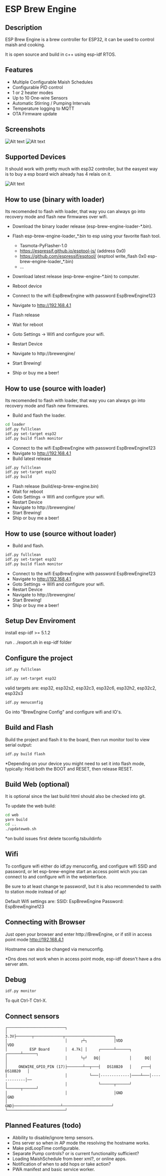 
# ESP Brew Engine

## Description

ESP Brew Engine is a brew controller for ESP32, it can be used to control maish and cooking.

It is open source and build in c++ using esp-idf RTOS.

## Features

- Multiple Configurable Maish Schedules
- Configurable PID control
- 1 or 2 heater modes
- Up to 10 One-wire Sensors
- Automatic Stirring / Pumping Intervals
- Temperature logging to MQTT
- OTA Firmware update

## Screenshots

![Alt text](images/control.png "Control")
![Alt text](images/mash_schedules.png "Schedules")

## Supported Devices

It should work with pretty much with esp32 controller, but the easyest way is to buy a esp board wich already has 4 relais on it.

![Alt text](images/example_board.png "Relais Board X4")


## How to use (binary with loader)

Its recomended to flash with loader, that way you can always go into recovery mode and flash new firmwares over wifi.

- Download the binary loader release (esp-brew-engine-loader-*.bin).
- Flash esp-brew-engine-loader_*.bin to esp using your favorite flash tool.
    - Tasmota-PyFlasher-1.0
    - https://espressif.github.io/esptool-js/ (address 0x0)
    - https://github.com/espressif/esptool/ (esptool write_flash 0x0 esp-brew-engine-loader_*.bin)
    - ...

- Download latest release (esp-brew-engine-*.bin) to computer.
- Reboot device
- Connect to the wifi EspBrewEngine with password EspBrewEngine123
- Navigate to http://192.168.4.1
- Flash release
- Wait for reboot
- Goto Settings -> Wifi and configure your wifi.
- Restart Device
- Navigate to http://brewengine/
- Start Brewing!
- Ship or buy me a beer!

## How to use (source with loader)

Its recomended to flash with loader, that way you can always go into recovery mode and flash new firmwares.

- Build and flash the loader.

```bash
cd loader
idf.py fullclean
idf.py set-target esp32
idf.py build flash monitor
```

- Connect to the wifi EspBrewEngine with password EspBrewEngine123
- Navigate to http://192.168.4.1
- Build latest release

```bash
idf.py fullclean
idf.py set-target esp32
idf.py build
```
- Flash release (build/esp-brew-engine.bin)
- Wait for reboot
- Goto Settings -> Wifi and configure your wifi.
- Restart Device
- Navigate to http://brewengine/
- Start Brewing!
- Ship or buy me a beer!

## How to use (source without loader)

- Build and flash.

```bash
idf.py fullclean
idf.py set-target esp32
idf.py build flash monitor
```
- Connect to the wifi EspBrewEngine with password EspBrewEngine123
- Navigate to http://192.168.4.1
- Goto Settings -> Wifi and configure your wifi.
- Restart Device
- Navigate to http://brewengine/
- Start Brewing!
- Ship or buy me a beer!

## Setup Dev Enviroment

install esp-idf >= 5.1.2

run . ./export.sh in esp-idf folder


## Configure the project

```bash
idf.py fullclean
```

```bash
idf.py set-target esp32   
```
valid targets are: esp32, esp32s2, esp32c3, esp32c6, esp32h2, esp32c2, esp32s3

```bash
idf.py menuconfig 
```

Go into "BrewEngine Config" and configure wifi and IO's.



## Build and Flash

Build the project and flash it to the board, then run monitor tool to view serial output:

```bash
idf.py build flash
```

*Depending on your device you might need to set it into flash mode, typically: Hold both the BOOT and RESET, then release RESET.


## Build Web (optional)

It is optional since the last build html should also be checked into git.

To update the web build:

```bash
cd web
yarn build
cd ..
./updateweb.sh
```

*on build issues first delete tsconfig.tsbuildinfo

## Wifi

To configure wifi either do idf.py menuconfig, and configure wifi SSID and password, or let esp-brew-engine start an access point wich you can connect to and configure wifi in the webinterface.

Be sure to at least change te password!, but it is also recommended to swith to station mode instead of ap!

Default Wifi settings are:
SSID: EspBrewEngine
Password: EspBrewEngine123

## Connecting with Browser

Just open your browser and enter http://BrewEngine, or if still in access point mode http://192.168.4.1

Hostname can also be changed via menuconfig.

*Dns does not work when in access point mode, esp-idf doesn't have a dns server atm. 


## Debug

```bash
idf.py monitor 
```

To quit Ctrl-T Ctrl-X.


## Connect sensors

```
┌──────────────────────────┐
│                      3.3V├───────┬─────────────┬──────────────────────┐
│                          │      ┌┴┐            │VDD                   │VDD
│          ESP Board       │  4.7k│ │     ┌──────┴──────┐        ┌──────┴──────┐
│                          │      └┬┘   DQ│             │      DQ│             │
│     ONEWIRE_GPIO_PIN (17)├───────┴──┬───┤   DS18B20   │    ┌───┤   DS18B20   │  
│                          │          └───│-------------│────┴───│-------------│──
│                          │              └──────┬──────┘        └──────┬──────┘
│                          │                     │GND                   │GND
│                       GND├─────────────────────┴──────────────────────┘
└──────────────────────────┘
```


## Planned Features (todo)

- Abbility to disable/ignore temp sensors.
- Dns server so when in AP mode the resolving the hostname works.
- Make pidLoopTime configurable.
- Separate Pump controls? or is current functionality sufficient?
- Loading MaishSchedule from beer xml?, or online apps.
- Notification of when to add hops or take action?
- PWA manifest and basic service worker.